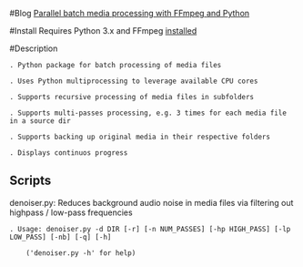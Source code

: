 #Blog
[Parallel batch media processing with FFmpeg and Python](http://arseniy.drupalgardens.com/content/parallel-batch-media-processing-ffmpeg-and-python)


#Install
Requires Python 3.x and FFmpeg [installed](http://ffmpeg.org/download.html)
    
#Description

    . Python package for batch processing of media files

    . Uses Python multiprocessing to leverage available CPU cores

    . Supports recursive processing of media files in subfolders

    . Supports multi-passes processing, e.g. 3 times for each media file in a source dir

    . Supports backing up original media in their respective folders

    . Displays continuos progress


Scripts
--------
  denoiser.py: Reduces background audio noise in media files via filtering out highpass / low-pass frequencies

    . Usage: denoiser.py -d DIR [-r] [-n NUM_PASSES] [-hp HIGH_PASS] [-lp LOW_PASS] [-nb] [-q] [-h]

        ('denoiser.py -h' for help)




     
    


